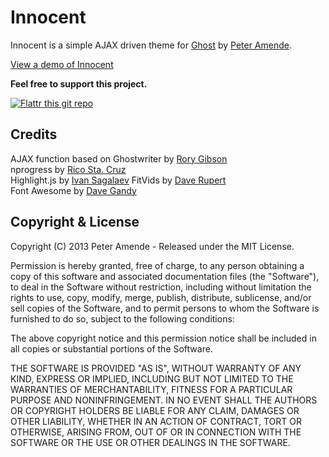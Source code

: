 # Innocent

Innocent is a simple AJAX driven theme for [Ghost](http://github.com/tryghost/ghost/) by [Peter Amende](http://zutrinken.com/).

[View a demo of Innocent](http://ghost.zutrinken.com/)

**Feel free to support this project.**

[![Flattr this git repo](http://api.flattr.com/button/flattr-badge-large.png)](https://flattr.com/submit/auto?user_id=zutrinken&url=https://github.com/zutrinken/innocent&title=innocent&language=js-css&tags=github&category=software)

## Credits

AJAX function based on Ghostwriter by [Rory Gibson](https://github.com/roryg/ghostwriter)  
nprogress by [Rico Sta. Cruz](https://github.com/rstacruz/nprogress)  
Highlight.js by [Ivan Sagalaev](https://github.com/isagalaev/highlight.js)
FitVids by [Dave Rupert](https://github.com/davatron5000/FitVids.js)  
Font Awesome by [Dave Gandy](https://github.com/FortAwesome/Font-Awesome)

## Copyright & License

Copyright (C) 2013 Peter Amende - Released under the MIT License.

Permission is hereby granted, free of charge, to any person obtaining a copy of this software and associated documentation files (the "Software"), to deal in the Software without restriction, including without limitation the rights to use, copy, modify, merge, publish, distribute, sublicense, and/or sell copies of the Software, and to permit persons to whom the Software is furnished to do so, subject to the following conditions:

The above copyright notice and this permission notice shall be included in all copies or substantial portions of the Software.

THE SOFTWARE IS PROVIDED "AS IS", WITHOUT WARRANTY OF ANY KIND, EXPRESS OR IMPLIED, INCLUDING BUT NOT LIMITED TO THE WARRANTIES OF MERCHANTABILITY, FITNESS FOR A PARTICULAR PURPOSE AND
NONINFRINGEMENT. IN NO EVENT SHALL THE AUTHORS OR COPYRIGHT HOLDERS BE LIABLE FOR ANY CLAIM, DAMAGES OR OTHER LIABILITY, WHETHER IN AN ACTION OF CONTRACT, TORT OR OTHERWISE, ARISING FROM, OUT OF OR IN CONNECTION WITH THE SOFTWARE OR THE USE OR OTHER DEALINGS IN THE SOFTWARE.
